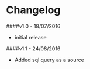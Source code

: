 Changelog
=========

####v1.0 - 18/07/2016
* initial release

####v1.1 - 24/08/2016
* Added sql query as a source


